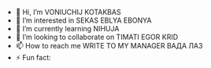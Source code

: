 - 👋 Hi, I’m VONIUCHIJ KOTAKBAS
- 👀 I’m interested in SEKAS EBLYA EBONYA
- 🌱 I’m currently learning NIHUJA 
- 💞️ I’m looking to collaborate on TIMATI EGOR KRID
- 📫 How to reach me WRITE TO MY MANAGER ВАДА ЛАЗ
- ⚡ Fun fact: 
